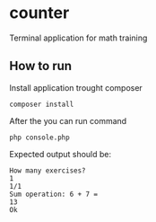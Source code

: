 # counter
Terminal application for math training

## How to run
Install application trought composer 

```composer install```

After the you can run command

```php console.php```


Expected output should be:
```
How many exercises?
1
1/1
Sum operation: 6 + 7 =
13
Ok
```



